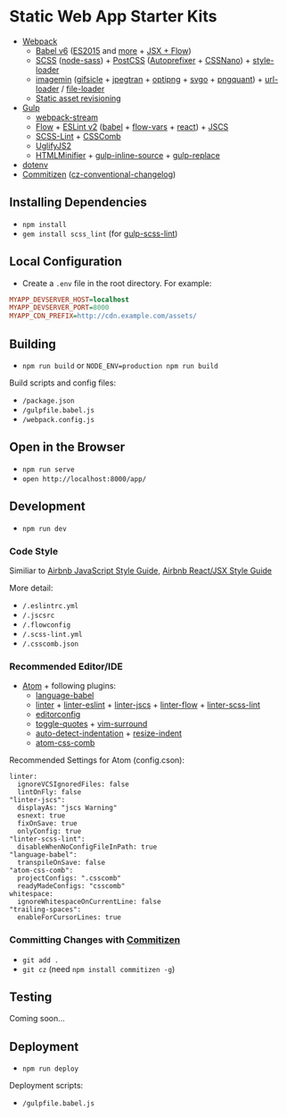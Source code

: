 
# Static Web App Starter Kits

* [Webpack](http://webpack.github.io/docs/)
  * [Babel v6](babeljs.io) ([ES2015](https://babeljs.io/docs/learn-es2015/) and [more](http://babeljs.io/docs/plugins/preset-stage-1/) + [JSX + Flow](http://babeljs.io/docs/plugins/preset-react/))
  * [SCSS](https://www.npmjs.com/package/sass-loader) ([node-sass](https://www.npmjs.com/package/node-sass)) + [PostCSS](https://www.npmjs.com/package/postcss-loader) ([Autoprefixer](https://github.com/postcss/autoprefixer) + [CSSNano](http://cssnano.co/options/)) + [style-loader](https://www.npmjs.com/package/style-loader)
  * [imagemin](https://www.npmjs.com/package/image-webpack-loader) ([gifsicle](https://github.com/kevva/imagemin-gifsicle) + [jpegtran](https://github.com/kevva/imagemin-jpegtran) + [optipng](https://github.com/kevva/imagemin-optipng) + [svgo](https://github.com/kevva/imagemin-svgo) + [pngquant](https://pngquant.org/)) + [url-loader](https://www.npmjs.com/package/url-loader) / [file-loader](https://www.npmjs.com/package/file-loader)
  * [Static asset revisioning](https://www.npmjs.com/package/assets-webpack-plugin)
* [Gulp](http://gulpjs.com/)
  * [webpack-stream](https://www.npmjs.com/package/webpack-stream/)
  * [Flow](flowtype.org) + [ESLint v2](http://eslint.org/) ([babel](https://www.npmjs.com/package/babel-eslint) + [flow-vars](https://www.npmjs.com/package/eslint-plugin-flow-vars) + [react](https://www.npmjs.com/package/eslint-plugin-react)) + [JSCS](http://jscs.info/)
  * [SCSS-Lint](https://github.com/brigade/scss-lint) + [CSSComb](http://csscomb.com/)
  * [UglifyJS2](https://github.com/mishoo/UglifyJS2)
  * [HTMLMinifier](https://github.com/kangax/html-minifier) + [gulp-inline-source](https://www.npmjs.com/package/gulp-inline-source/) + [gulp-replace](https://www.npmjs.com/package/gulp-replace/)
* [dotenv](https://www.npmjs.com/package/dotenv)
* [Commitizen](https://www.npmjs.com/package/commitizen) ([cz-conventional-changelog](https://github.com/commitizen/cz-conventional-changelog))

## Installing Dependencies

* `npm install`
* `gem install scss_lint` (for [gulp-scss-lint](https://www.npmjs.com/package/gulp-scss-lint))

## Local Configuration

* Create a `.env` file in the root directory. For example:

```ini
MYAPP_DEVSERVER_HOST=localhost
MYAPP_DEVSERVER_PORT=8000
MYAPP_CDN_PREFIX=http://cdn.example.com/assets/
```

## Building

* `npm run build` or `NODE_ENV=production npm run build`

Build scripts and config files:

* `/package.json`
* `/gulpfile.babel.js`
* `/webpack.config.js`

## Open in the Browser

* `npm run serve`
* `open http://localhost:8000/app/`

## Development

* `npm run dev`

### Code Style

Similiar to [Airbnb JavaScript Style Guide](https://github.com/airbnb/javascript), [Airbnb React/JSX Style Guide](https://github.com/airbnb/javascript/tree/master/react)

More detail:

* `/.eslintrc.yml`
* `/.jscsrc`
* `/.flowconfig`
* `/.scss-lint.yml`
* `/.csscomb.json`

### Recommended Editor/IDE

* [Atom](atom.io/) + following plugins:
  * [language-babel](https://atom.io/packages/language-babel)
  * [linter](https://atom.io/packages/linter) + [linter-eslint](https://atom.io/packages/linter-eslint) + [linter-jscs](https://atom.io/packages/linter-jscs) + [linter-flow](https://atom.io/packages/linter-flow) + [linter-scss-lint](https://atom.io/packages/linter-scss-lint)
  * [editorconfig](https://atom.io/packages/editorconfig)
  * [toggle-quotes](https://atom.io/packages/toggle-quotes) + [vim-surround](https://atom.io/packages/vim-surround)
  * [auto-detect-indentation](https://atom.io/packages/auto-detect-indentation) + [resize-indent](https://atom.io/packages/resize-indent)
  * [atom-css-comb](https://atom.io/packages/atom-css-comb)

Recommended Settings for Atom (config.cson):

```
linter:
  ignoreVCSIgnoredFiles: false
  lintOnFly: false
"linter-jscs":
  displayAs: "jscs Warning"
  esnext: true
  fixOnSave: true
  onlyConfig: true
"linter-scss-lint":
  disableWhenNoConfigFileInPath: true
"language-babel":
  transpileOnSave: false
"atom-css-comb":
  projectConfigs: ".csscomb"
  readyMadeConfigs: "csscomb"
whitespace:
  ignoreWhitespaceOnCurrentLine: false
"trailing-spaces":
  enableForCursorLines: true
```

### Committing Changes with [Commitizen](https://www.npmjs.com/package/commitizen)

* `git add .`
* `git cz` (need `npm install commitizen -g`)

## Testing

Coming soon...

## Deployment

* `npm run deploy`

Deployment scripts:

* `/gulpfile.babel.js`
